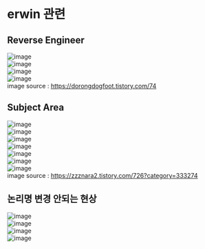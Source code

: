 # erwin 관련 
## Reverse Engineer
![image](https://user-images.githubusercontent.com/44331989/125374505-1c20bc00-e3c2-11eb-84dd-424554837b0d.png) <br>
![image](https://user-images.githubusercontent.com/44331989/125374523-2347ca00-e3c2-11eb-896c-1f2cbbe157db.png) <br>
![image](https://user-images.githubusercontent.com/44331989/125374546-3064b900-e3c2-11eb-8d28-20839ae5336d.png) <br>
![image](https://user-images.githubusercontent.com/44331989/125374560-365a9a00-e3c2-11eb-8b7e-f3a20982b312.png) <br>
image source : https://dorongdogfoot.tistory.com/74 <br>

## Subject Area 
![image](https://user-images.githubusercontent.com/44331989/125388061-ce17b280-e3d9-11eb-8f76-a842f12b77b7.png) <br>
![image](https://user-images.githubusercontent.com/44331989/125388085-d40d9380-e3d9-11eb-83ef-3c8dcf92f504.png) <br>
![image](https://user-images.githubusercontent.com/44331989/125388099-d8d24780-e3d9-11eb-909a-86ae51aedb85.png) <br>
![image](https://user-images.githubusercontent.com/44331989/125388108-dec82880-e3d9-11eb-9fb3-87dd188db98e.png) <br>
![image](https://user-images.githubusercontent.com/44331989/125388154-f56e7f80-e3d9-11eb-8508-7f6cfd09b7d0.png) <br>
![image](https://user-images.githubusercontent.com/44331989/125388177-00291480-e3da-11eb-8f3d-83dca39f4b1a.png) <br>
![image](https://user-images.githubusercontent.com/44331989/125388190-07502280-e3da-11eb-96f2-338626d9e759.png) <br>
image source : https://zzznara2.tistory.com/726?category=333274 <br>

## 논리명 변경 안되는 현상
![image](https://user-images.githubusercontent.com/44331989/125437552-70fcd666-fedf-4a4d-9113-a1216df10a64.png) <br>
![image](https://user-images.githubusercontent.com/44331989/125437585-e0e57050-1c10-4432-8b08-c479650f369c.png) <br>
![image](https://user-images.githubusercontent.com/44331989/125437619-240445d3-6494-43a9-be05-f0d9af29d6ca.png) <br>
![image](https://user-images.githubusercontent.com/44331989/125437647-603f3a95-e904-47ee-932c-06f52bb07947.png) <br>

  















